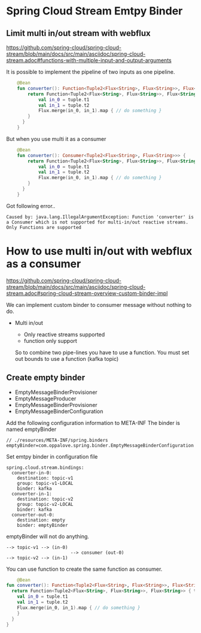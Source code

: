 # Spring Cloud Stream Emtpy Binder

## Limit multi in/out stream with webflux
https://github.com/spring-cloud/spring-cloud-stream/blob/main/docs/src/main/asciidoc/spring-cloud-stream.adoc#functions-with-multiple-input-and-output-arguments

It is possible to implement the pipeline of two inputs as one pipeline.
```kotlin
    @Bean
    fun converter(): Function<Tuple2<Flux<String>, Flux<String>>, Flux<String>> {
        return Function<Tuple2<Flux<String>, Flux<String>>, Flux<String>> { tuple ->
            val in_0 = tuple.t1
            val in_1 = tuple.t2
            Flux.merge(in_0, in_1).map { // do something }
        }
      }
    }
```

But when you use multi it as a consumer
```kotlin
    @Bean
    fun converter(): Consumer<Tuple2<Flux<String>, Flux<String>>> {
        return Function<Tuple2<Flux<String>, Flux<String>>, Flux<String>> { tuple ->
            val in_0 = tuple.t1
            val in_1 = tuple.t2
            Flux.merge(in_0, in_1).map { // do something }
        }
      }
    }
```

Got following error..
```shell
Caused by: java.lang.IllegalArgumentException: Function 'converter' is a Consumer which is not supported for multi-in/out reactive streams.
Only Functions are supported
```



# How to use multi in/out with webflux as a consumer
https://github.com/spring-cloud/spring-cloud-stream/blob/main/docs/src/main/asciidoc/spring-cloud-stream.adoc#spring-cloud-stream-overview-custom-binder-impl

We can implement custom binder to consumer message without nothing to do.

- Multi in/out
  - Only reactive streams supported
  - function only support
  
  So to combine two pipe-lines you have to use a function.
    You must set out bounds to use a function (kafka topic)

## Create empty binder
- EmptyMessageBinderProvisioner
- EmptyMessageProducer
- EmptyMessageBinderProvisioner
- EmptyMessageBinderConfiguration

Add the following configuration information to META-INF
The binder is named emptyBinder

```shell
// ./resources/META-INF/spring.binders
emptyBinder=com.oppalove.spring.binder.EmptyMessageBinderConfiguration
```


Set emtpy binder in configuration file
```shell
spring.cloud.stream.bindings:
  converter-in-0:
    destination: topic-v1
    group: topic-v1-LOCAL
    binder: kafka
  converter-in-1:
    destination: topic-v2
    group: topic-v2-LOCAL
    binder: kafka
  converter-out-0:
    destination: empty
    binder: emptyBinder
```

emptyBinder will not do anything.

```
--> topic-v1 --> (in-0)
                        --> consumer (out-0) 
--> topic-v2 --> (in-1)
```


You can use function to create the same function as consumer.

```kotlin
    @Bean
fun converter(): Function<Tuple2<Flux<String>, Flux<String>>, Flux<String>> {
  return Function<Tuple2<Flux<String>, Flux<String>>, Flux<String>> { tuple ->
    val in_0 = tuple.t1
    val in_1 = tuple.t2
    Flux.merge(in_0, in_1).map { // do something }
    }
  }
}
```
